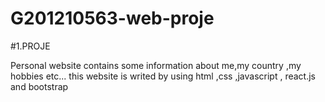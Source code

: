 # G201210563-web-proje
#1.PROJE

Personal website contains some information about me,my country ,my hobbies etc... this website is writed by using html ,css ,javascript , react.js and bootstrap
